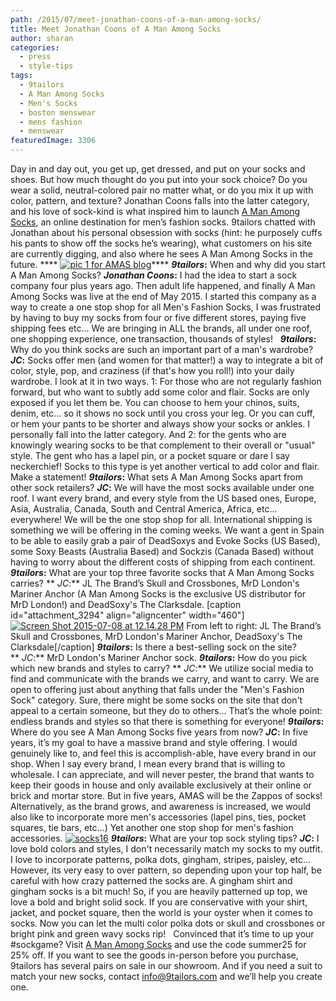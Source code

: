 ```yaml
---
path: /2015/07/meet-jonathan-coons-of-a-man-among-socks/
title: Meet Jonathan Coons of A Man Among Socks
author: sharan
categories: 
  - press
  - style-tips
tags: 
  - 9tailors
  - A Man Among Socks
  - Men's Socks
  - boston menswear
  - mens fashion
  - menswear
featuredImage: 3306
---
```

Day in and day out, you get up, get dressed, and put on your socks and shoes. But how much thought do you put into your sock choice? Do you wear a solid, neutral-colored pair no matter what, or do you mix it up with color, pattern, and texture? Jonathan Coons falls into the latter category, and his love of sock-kind is what inspired him to launch [A Man Among Socks](https://amanamongsocks.com/), an online destination for men’s fashion socks. 9tailors chatted with Jonathan about his personal obsession with socks (hint: he purposely cuffs his pants to show off the socks he’s wearing), what customers on his site are currently digging, and also where he sees A Man Among Socks in the future. **** [![pic 1 for AMAS blog](http://blog.9tailors.com/uploads/pic-1-for-AMAS-blog-300x294.jpg)](http://blog.9tailors.com/uploads/pic-1-for-AMAS-blog.jpg)**** **_9tailors_:** When and why did you start A Man Among Socks? **_Jonathan Coons_:** I had the idea to start a sock company four plus years ago. Then adult life happened, and finally A Man Among Socks was live at the end of May 2015. I started this company as a way to create a one stop shop for all Men's Fashion Socks, I was frustrated by having to buy my socks from four or five different stores, paying five shipping fees etc... We are bringing in ALL the brands, all under one roof, one shopping experience, one transaction, thousands of styles!   **_9tailors_:** Why do you think socks are such an important part of a man's wardrobe? **_JC_:** Socks offer men (and women for that matter!) a way to integrate a bit of color, style, pop, and craziness (if that's how you roll!) into your daily wardrobe. I look at it in two ways. 1: For those who are not regularly fashion forward, but who want to subtly add some color and flair. Socks are only exposed if you let them be. You can choose to hem your chinos, suits, denim, etc... so it shows no sock until you cross your leg. Or you can cuff, or hem your pants to be shorter and always show your socks or ankles. I personally fall into the latter category. And 2: for the gents who are knowingly wearing socks to be that complement to their overall or "usual" style. The gent who has a lapel pin, or a pocket square or dare I say neckerchief! Socks to this type is yet another vertical to add color and flair. Make a statement!  **_9tailors_:** What sets A Man Among Socks apart from other sock retailers? **_JC_:** We will have the most socks available under one roof. I want every brand, and every style from the US based ones, Europe, Asia, Australia, Canada, South and Central America, Africa, etc... everywhere! We will be the one stop shop for all. International shipping is something we will be offering in the coming weeks. We want a gent in Spain to be able to easily grab a pair of DeadSoxys and Evoke Socks (US Based), some Soxy Beasts (Australia Based) and Sockzis (Canada Based) without having to worry about the different costs of shipping from each continent.  **_9tailors_:** What are your top three favorite socks that A Man Among Socks carries? ** _JC_:** JL The Brand’s Skull and Crossbones, MrD London's Mariner Anchor (A Man Among Socks is the exclusive US distributor for MrD London!) and DeadSoxy's The Clarksdale. \[caption id="attachment\_3294" align="aligncenter" width="460"\][![Screen Shot 2015-07-08 at 12.14.28 PM](http://blog.9tailors.com/uploads/Screen-Shot-2015-07-08-at-12.14.28-PM-300x161.png)](http://blog.9tailors.com/uploads/2015/07/Screen-Shot-2015-07-08-at-12.14.28-PM.png) From left to right: JL The Brand’s Skull and Crossbones, MrD London's Mariner Anchor, DeadSoxy's The Clarksdale\[/caption\] **_9tailors_:** Is there a best-selling sock on the site? ** _JC_:** MrD London's Mariner Anchor sock.  **_9tailors_:** How do you pick which new brands and styles to carry? ** _JC_:** We utilize social media to find and communicate with the brands we carry, and want to carry. We are open to offering just about anything that falls under the "Men's Fashion Sock" category. Sure, there might be some socks on the site that don't appeal to a certain someone, but they do to others... That’s the whole point: endless brands and styles so that there is something for everyone!  **_9tailors_:** Where do you see A Man Among Socks five years from now? **_JC_:** In five years, it’s my goal to have a massive brand and style offering. I would genuinely like to, and feel this is accomplish-able, have every brand in our shop. When I say every brand, I mean every brand that is willing to wholesale. I can appreciate, and will never pester, the brand that wants to keep their goods in house and only available exclusively at their online or brick and mortar store. But in five years, AMAS will be the Zappos of socks! Alternatively, as the brand grows, and awareness is increased, we would also like to incorporate more men's accessories (lapel pins, ties, pocket squares, tie bars, etc…) Yet another one stop shop for men's fashion accessories. [![socks16](http://blog.9tailors.com/uploads/socks16-300x177.jpg)](http://blog.9tailors.com/uploads/socks16.jpg) **_9tailors_:** What are your top sock styling tips? **_JC_:** I love bold colors and styles, I don't necessarily match my socks to my outfit. I love to incorporate patterns, polka dots, gingham, stripes, paisley, etc... However, its very easy to over pattern, so depending upon your top half, be careful with how crazy patterned the socks are. A gingham shirt and gingham socks is a bit much! So, if you are heavily patterned up top, we love a bold and bright solid sock. If you are conservative with your shirt, jacket, and pocket square, then the world is your oyster when it comes to socks. Now you can let the multi color polka dots or skull and crossbones or bright pink and green wavy socks rip!   Convinced that it’s time to up your #sockgame? Visit [A Man Among Socks](https://amanamongsocks.com/) and use the code summer25 for 25% off. If you want to see the goods in-person before you purchase, 9tailors has several pairs on sale in our showroom. And if you need a suit to match your new socks, contact [info@9tailors.com](mailto:info@9tailors.com) and we’ll help you create one.